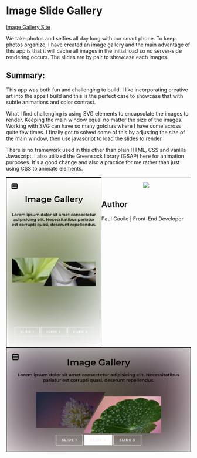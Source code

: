 # Image Slide Gallery

[Image Gallery Site](https://m2paulc.github.io/image-gallery)

We take photos and selfies all day long with our smart phone. To keep photos organize, I have created an image gallery and the main advantage of this app is that it will cache all images in the initial load so no server-side rendering occurs. The slides are by pair to showcase each images.

## Summary: 

This app was both fun and challenging to build. I like incorporating creative art into the apps I build and this is the perfect case to showcase that with subtle animations and color contrast. 

What I find challenging is using SVG elements to encapsulate the images to render. Keeping the main window equal no matter the size of the images. Working with SVG can have so many gotchas where I have come across quite few times. I finally got to solved some of this by adjusting the size of the main window, then use javascript to load the slides to render.

There is no framework used in this other than plain HTML, CSS and vanilla Javascript. I also utilized the Greensock library (GSAP) here for animation purposes. It's a good change and also a practice for me rather than just using CSS to animate elements.

<img src="./assets/image-gal1.png" width=260 align=left />
<img src="./assets/image-gal2.png" width=610 align=right />
<hr />
<center><img src="./assets/image-gal3.png" /></center>
<div>
<h2>Author</h2>
Paul Caoile | Front-End Developer
</div>
